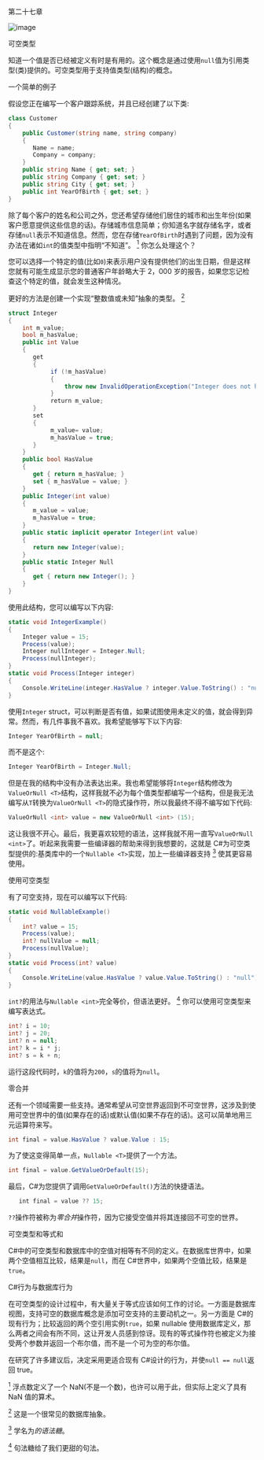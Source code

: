 第二十七章

![image](images/frontdot.jpg)

可空类型

知道一个值是否已经被定义有时是有用的。这个概念是通过使用`null`值为引用类型(类)提供的。可空类型用于支持值类型(结构)的概念。

一个简单的例子

假设您正在编写一个客户跟踪系统，并且已经创建了以下类:

```cs
class Customer
{
    public Customer(string name, string company)
    {
       Name = name;
       Company = company;
    }
    public string Name { get; set; }
    public string Company { get; set; }
    public string City { get; set; }
    public int YearOfBirth { get; set; }
}
```

除了每个客户的姓名和公司之外，您还希望存储他们居住的城市和出生年份(如果客户愿意提供这些信息的话)。存储城市信息简单；你知道名字就存储名字，或者存储`null`表示不知道信息。然而，您在存储`YearOfBirth`时遇到了问题，因为没有办法在诸如`int`的值类型中指明“不知道”。 [<sup>1</sup>](#Fn1) 你怎么处理这个？

您可以选择一个特定的值(比如`0`)来表示用户没有提供他们的出生日期，但是这样您就有可能生成显示您的普通客户年龄略大于 2，000 岁的报告，如果您忘记检查这个特定的值，就会发生这种情况。

更好的方法是创建一个实现“整数值或未知”抽象的类型。 [<sup>2</sup>](#Fn2)

```cs
struct Integer
{
    int m_value;
    bool m_hasValue;
    public int Value
    {
       get
       {
            if (!m_hasValue)
            {
                throw new InvalidOperationException("Integer does not have a value");
            }
            return m_value;
       }
       set
       {
            m_value= value;
            m_hasValue = true;
       }
    }
    public bool HasValue
    {
       get { return m_hasValue; }
       set { m_hasValue = value; }
    }
    public Integer(int value)
    {
       m_value = value;
       m_hasValue = true;
    }
    public static implicit operator Integer(int value)
    {
       return new Integer(value);
    }
    public static Integer Null
    {
       get { return new Integer(); }
    }
}
```

使用此结构，您可以编写以下内容:

```cs
static void IntegerExample()
{
    Integer value = 15;
    Process(value);
    Integer nullInteger = Integer.Null;
    Process(nullInteger);
}
static void Process(Integer integer)
{
    Console.WriteLine(integer.HasValue ? integer.Value.ToString() : "null");
}
```

使用`Integer` struct，可以判断是否有值，如果试图使用未定义的值，就会得到异常。然而，有几件事我不喜欢。我希望能够写下以下内容:

```cs
Integer YearOfBirth = null;
```

而不是这个:

```cs
Integer YearOfBirth = Integer.Null;
```

但是在我的结构中没有办法表达出来。我也希望能够将`Integer`结构修改为`ValueOrNull <T>`结构，这样我就不必为每个值类型都编写一个结构，但是我无法编写从`T`转换为`ValueOrNull <T>`的隐式操作符，所以我最终不得不编写如下代码:

```cs
ValueOrNull <int> value = new ValueOrNull <int> (15);
```

这让我很不开心。最后，我更喜欢较短的语法，这样我就不用一直写`ValueOrNull <int>`了。听起来我需要一些编译器的帮助来得到我想要的，这就是 C#为可空类型提供的:基类库中的一个`Nullable <T>`实现，加上一些编译器支持 [<sup>3</sup>](#Fn3) 使其更容易使用。

使用可空类型

有了可空支持，现在可以编写以下代码:

```cs
static void NullableExample()
{
    int? value = 15;
    Process(value);
    int? nullValue = null;
    Process(nullValue);
}
static void Process(int? value)
{
    Console.WriteLine(value.HasValue ? value.Value.ToString() : "null");
}
```

`int?`的用法与`Nullable <int>`完全等价，但语法更好。 [<sup>4</sup>](#Fn4) 你可以使用可空类型来编写表达式。

```cs
int? i = 10;
int? j = 20;
int? n = null;
int? k = i * j;
int? s = k + n;
```

运行这段代码时，`k`的值将为`200`，`s`的值将为`null`。

零合并

还有一个领域需要一些支持。通常希望从可空世界返回到不可空世界，这涉及到使用可空世界中的值(如果存在的话)或默认值(如果不存在的话)。这可以简单地用三元运算符来写。

```cs
int final = value.HasValue ? value.Value : 15;
```

为了使这变得简单一点，`Nullable <T>`提供了一个方法。

```cs
int final = value.GetValueOrDefault(15);
```

最后，C#为您提供了调用`GetValueOrDefault()`方法的快捷语法。

```cs
   int final = value ?? 15;
```

`??`操作符被称为*零合并*操作符，因为它接受空值并将其连接回不可空的世界。

可空类型和等式和

C#中的可空类型和数据库中的空值对相等有不同的定义。在数据库世界中，如果两个空值相互比较，结果是`null`，而在 C#世界中，如果两个空值比较，结果是`true`。

C#行为与数据库行为

在可空类型的设计过程中，有大量关于等式应该如何工作的讨论。一方面是数据库视图，支持可空的数据库概念是添加可空支持的主要动机之一。另一方面是 C#的现有行为；比较返回的两个空引用实例`true`，如果 nullable 使用数据库定义，那么两者之间会有所不同，这让开发人员感到惊讶。现有的等式操作符也被定义为接受两个参数并返回一个布尔值，而不是一个可为空的布尔值。

在研究了许多建议后，决定采用更适合现有 C#设计的行为，并使`null == null`返回 true。

[<sup>1</sup>](#_Fn1) 浮点数定义了一个 NaN(不是一个数)，也许可以用于此，但实际上定义了具有 NaN 值的算术。

[<sup>2</sup>](#_Fn2) 这是一个很常见的数据库抽象。

[<sup>3</sup>](#_Fn3) 学名为*的语法糖*。

[<sup>4</sup>](#_Fn4) 句法糖给了我们更甜的句法。